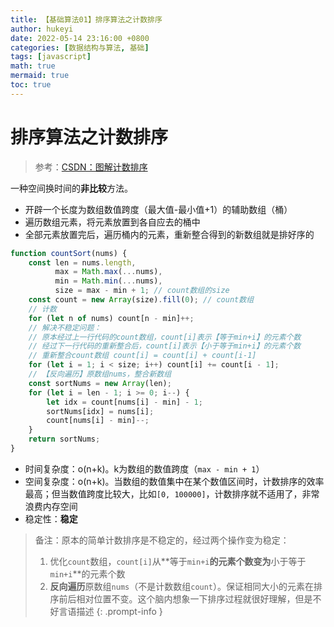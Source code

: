 ```yaml
---
title: 【基础算法01】排序算法之计数排序
author: hukeyi
date: 2022-05-14 23:16:00 +0800
categories: [数据结构与算法, 基础]
tags: [javascript]
math: true
mermaid: true
toc: true
---
```


# 排序算法之计数排序 

> 参考：[CSDN：图解计数排序](https://blog.csdn.net/weixin_44820625/article/details/106808623?spm=1001.2101.3001.6650.3&utm_medium=distribute.pc_relevant.none-task-blog-2%7Edefault%7ECTRLIST%7ERate-3-106808623-blog-107865766.pc_relevant_paycolumn_v3&depth_1-utm_source=distribute.pc_relevant.none-task-blog-2%7Edefault%7ECTRLIST%7ERate-3-106808623-blog-107865766.pc_relevant_paycolumn_v3&utm_relevant_index=5)

一种空间换时间的**非比较**方法。

- 开辟一个长度为数组数值跨度（最大值-最小值+1）的辅助数组（桶）
- 遍历数组元素，将元素放置到各自应去的桶中
- 全部元素放置完后，遍历桶内的元素，重新整合得到的新数组就是排好序的

```javascript
function countSort(nums) {
	const len = nums.length, 
          max = Math.max(...nums),
          min = Math.min(...nums),
          size = max - min + 1; // count数组的size
    const count = new Array(size).fill(0); // count数组
    // 计数
    for (let n of nums) count[n - min]++;
    // 解决不稳定问题：
    // 原本经过上一行代码的count数组，count[i]表示【等于min+i】的元素个数
    // 经过下一行代码的重新整合后，count[i]表示【小于等于min+i】的元素个数
    // 重新整合count数组 count[i] = count[i] + count[i-1]
    for (let i = 1; i < size; i++) count[i] += count[i - 1];
    // 【反向遍历】原数组nums，整合新数组
    const sortNums = new Array(len);
    for (let i = len - 1; i >= 0; i--) {
        let idx = count[nums[i] - min] - 1;
        sortNums[idx] = nums[i];
        count[nums[i] - min]--;
    }
    return sortNums;
}
```

- 时间复杂度：o(n+k)。k为数组的数值跨度（`max - min + 1`）
- 空间复杂度：o(n+k)。当数组的数值集中在某个数值区间时，计数排序的效率最高；但当数值跨度比较大，比如`[0, 100000]`，计数排序就不适用了，非常浪费内存空间
- 稳定性：**稳定**

> 备注：原本的简单计数排序是不稳定的，经过两个操作变为稳定：
> 
> 1. 优化`count`数组，`count[i]`从**等于`min+i`**的元素个数变为**小于等于`min+i`**的元素个数
> 2. **反向遍历**原数组`nums`（不是计数数组`count`）。保证相同大小的元素在排序前后相对位置不变。这个脑内想象一下排序过程就很好理解，但是不好言语描述
{: .prompt-info }
